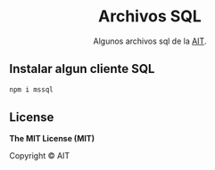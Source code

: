 <h1 align="center">Archivos SQL</h1>

<div align="center">

Algunos archivos sql de la [AIT](https://github.com/wilmer-grafo/custom-repo).

</div>

## Instalar algun cliente SQL

```sh
npm i mssql
```

## License

**The MIT License (MIT)**

Copyright © AIT

